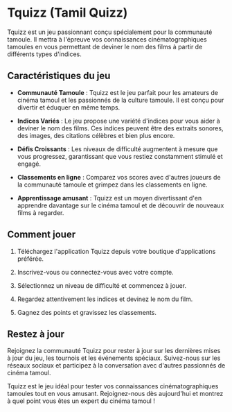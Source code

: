 # Tquizz (Tamil Quizz)

Tquizz est un jeu passionnant conçu spécialement pour la communauté tamoule. Il mettra à l'épreuve vos connaissances cinématographiques tamoules en vous permettant de deviner le nom des films à partir de différents types d'indices.

## Caractéristiques du jeu

- **Communauté Tamoule** : Tquizz est le jeu parfait pour les amateurs de cinéma tamoul et les passionnés de la culture tamoule. Il est conçu pour divertir et éduquer en même temps.

- **Indices Variés** : Le jeu propose une variété d'indices pour vous aider à deviner le nom des films. Ces indices peuvent être des extraits sonores, des images, des citations célèbres et bien plus encore.

- **Défis Croissants** : Les niveaux de difficulté augmentent à mesure que vous progressez, garantissant que vous restiez constamment stimulé et engagé.

- **Classements en ligne** : Comparez vos scores avec d'autres joueurs de la communauté tamoule et grimpez dans les classements en ligne.

- **Apprentissage amusant** : Tquizz est un moyen divertissant d'en apprendre davantage sur le cinéma tamoul et de découvrir de nouveaux films à regarder.

## Comment jouer

1. Téléchargez l'application Tquizz depuis votre boutique d'applications préférée.

2. Inscrivez-vous ou connectez-vous avec votre compte.

3. Sélectionnez un niveau de difficulté et commencez à jouer.

4. Regardez attentivement les indices et devinez le nom du film.

5. Gagnez des points et gravissez les classements.

## Restez à jour

Rejoignez la communauté Tquizz pour rester à jour sur les dernières mises à jour du jeu, les tournois et les événements spéciaux. Suivez-nous sur les réseaux sociaux et participez à la conversation avec d'autres passionnés de cinéma tamoul.


Tquizz est le jeu idéal pour tester vos connaissances cinématographiques tamoules tout en vous amusant. Rejoignez-nous dès aujourd'hui et montrez à quel point vous êtes un expert du cinéma tamoul !
